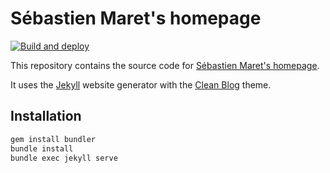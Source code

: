 Sébastien Maret's homepage
==========================

[![Build and deploy](https://github.com/smaret/smaret.github.io/actions/workflows/jekyll.yml/badge.svg)](https://github.com/smaret/smaret.github.io/actions/workflows/jekyll.yml)

This repository contains the source code for [Sébastien Maret's
homepage](http://www.sebastienmaret.net).

It uses the [Jekyll](https://jekyllrb.com) website generator with the
[Clean Blog](https://github.com/BlackrockDigital/startbootstrap-clean-blog-jekyll)
theme.

Installation
------------

```sh
gem install bundler
bundle install
bundle exec jekyll serve
```
